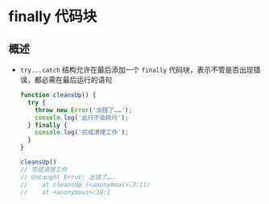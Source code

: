 # finally 代码块

## 概述

+ `try...catch` 结构允许在最后添加一个 `finally` 代码块，表示不管是否出现错误，都必需在最后运行的语句

  ```js
  function cleansUp() {
    try {
      throw new Error('出错了……');
      console.log('此行不会执行');
    } finally {
      console.log('完成清理工作');
    }
  }

  cleansUp()
  // 完成清理工作
  // Uncaught Error: 出错了……
  //    at cleansUp (<anonymous>:3:11)
  //    at <anonymous>:10:1
  ```
